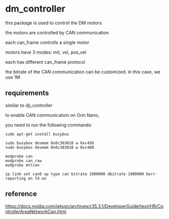 # dm_controller

this package is used to control the DM motors

the motors are controlled by CAN communication

each can_frame controlls a single motor

motors have 3 modes: mit, vel, pos_vel

each has different can_frame protocol

the bitrate of the CAN communication can be customized. in this case, we use 1M

## requirements

similar to dji_controller

to enable CAN communication on Orin Nano,

you need to run the following commands:

```
sudo apt-get install busybox

sudo busybox devmem 0x0c303018 w 0xc458
sudo busybox devmem 0x0c303010 w 0xc400

modprobe can
modprobe can_raw
modprobe mttcan

ip link set can0 up type can bitrate 1000000 dbitrate 1000000 berr-reporting on fd on
```

## reference

https://docs.nvidia.com/jetson/archives/r35.3.1/DeveloperGuide/text/HR/ControllerAreaNetworkCan.html